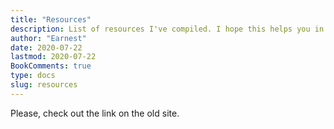 ```yaml
---
title: "Resources"
description: List of resources I've compiled. I hope this helps you in your planning journey!
author: "Earnest"
date: 2020-07-22
lastmod: 2020-07-22
BookComments: true
type: docs
slug: resources
---
```


Please, check out the link on the old site.
